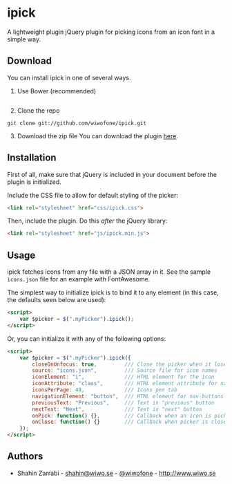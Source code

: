 # ipick

A lightweight plugin jQuery plugin for picking icons from an icon font in a simple way.

## Download
You can install ipick in one of several ways.
1. Use Bower (recommended)
```shell
```
2. Clone the repo
```shell
git clone git://github.com/wiwofone/ipick.git
```
3. Download the zip file
You can download the plugin [here](https://github.com/wiwofone/ipick/archive/master.zip).

## Installation

First of all, make sure that jQuery is included in your document before the plugin is initialized.

Include the CSS file to allow for default styling of the picker:

```html
<link rel="stylesheet" href="css/ipick.css">
```

Then, include the plugin. Do this *after* the jQuery library:

```html
<link rel="stylesheet" href="js/ipick.min.js">
```

## Usage
ipick fetches icons from any file with a JSON array in it. See the sample `icons.json` file for an example with FontAwesome.

The simplest way to initialize ipick is to bind it to any element (in this case, the defaults seen below are used):

```html
<script>
    var $picker = $(".myPicker").ipick();
</script>
```

Or, you can initialize it with any of the following options:
```html
<script>
    var $picker = $(".myPicker").ipick({
        closeOnUnfocus: true,         /// Close the picker when it loses focus
        source: "icons.json",         /// Source file for icon names
        iconElement: "i",             /// HTML element for the icon
        iconAttribute: "class",       /// HTML element attribute for name
        iconsPerPage: 48,             /// Icons per tab
        navigationElement: "button",  /// HTML element for nav-buttons
        previousText: "Previous",     /// Text in "previous" button
        nextText: "Next",             /// Text in "next" button
        onPick: function() {},        /// Callback when an icon is picked
        onClose: function() {}        /// Callback when picker is closed
    });
</script>
```

## Authors
* Shahin Zarrabi - shahin@wiwo.se - [@wiwofone](http://twitter.com/wiwofone) - http://www.wiwo.se